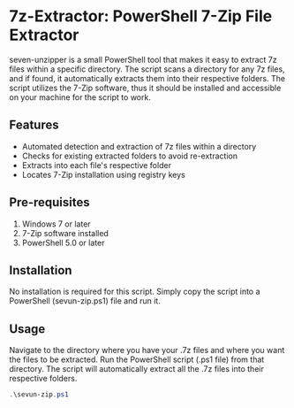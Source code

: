 # 7z-Extractor: PowerShell 7-Zip File Extractor

seven-unzipper is a small PowerShell tool that makes it easy to extract 7z files within a specific directory. The script scans a directory for any 7z files, and if found, it automatically extracts them into their respective folders. The script utilizes the 7-Zip software, thus it should be installed and accessible on your machine for the script to work.

## Features

- Automated detection and extraction of 7z files within a directory
- Checks for existing extracted folders to avoid re-extraction
- Extracts into each file's respective folder
- Locates 7-Zip installation using registry keys

## Pre-requisites

1. Windows 7 or later
2. 7-Zip software installed
3. PowerShell 5.0 or later

## Installation

No installation is required for this script. Simply copy the script into a PowerShell (sevun-zip.ps1) file and run it.

## Usage

Navigate to the directory where you have your .7z files and where you want the files to be extracted. Run the PowerShell script (.ps1 file) from that directory. The script will automatically extract all the .7z files into their respective folders.

```powershell
.\sevun-zip.ps1
